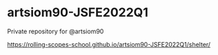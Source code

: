 # artsiom90-JSFE2022Q1
Private repository for @artsiom90

https://rolling-scopes-school.github.io/artsiom90-JSFE2022Q1/shelter/
